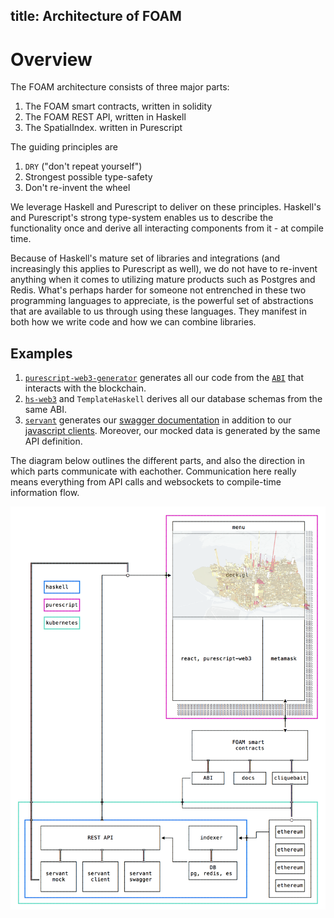 title: Architecture of FOAM 
---

# Overview

The FOAM architecture consists of three major parts:

1. The FOAM smart contracts, written in solidity
2. The FOAM REST API, written in Haskell
3. The SpatialIndex. written in Purescript

The guiding principles are
1. `DRY` ("don't repeat yourself")
2. Strongest possible type-safety
3. Don't re-invent the wheel

We leverage Haskell and Purescript to deliver on these principles. Haskell's and Purescript's strong type-system enables us to describe the functionality once and derive all interacting components from it - at compile time. 

Because of Haskell's mature set of libraries and integrations (and increasingly this applies to Purescript as well), we do not have to re-invent anything when it comes to utilizing mature products such as Postgres and Redis. What's perhaps harder for someone not entrenched in these two programming languages to appreciate, is the powerful set of abstractions that are available to us through using these languages. They manifest in both how we write code and how we can combine libraries.

## Examples
1. [`purescript-web3-generator`](https://github.com/f-o-a-m/purescript-web3-generator) generates all our code from the [`ABI`](https://solidity.readthedocs.io/en/develop/abi-spec.html) that interacts with the blockchain. 
2. [`hs-web3`](https://github.com/airalab/hs-web3) and `TemplateHaskell` derives all our database schemas from the same ABI.
3. [`servant`](http://haskell-servant.readthedocs.io/en/stable/) generates our [swagger documentation](../swagger/ui.html) in addition to our [javascript clients](../swagger/intro.html). Moreover, our mocked data is generated by the same API definition.

The diagram below outlines the different parts, and also the direction in which parts communicate with eachother. Communication here really means everything from API calls and websockets to compile-time information flow.

<img src="../images/foam.architecture_0.4.png" width="700">
